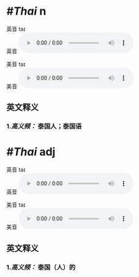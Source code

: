 # ***\#Thai*** n
英音 taɪ  
英音
<audio src="./media/Thai1.aac" controls="controls"></audio>

美音 taɪ  
美音
<audio src="./media/Thai.aac" controls="controls"></audio>



  

英文释义
---
### 1.*高义频：* **泰国人；泰国语**  


# ***\#Thai*** adj
英音 taɪ  
英音
<audio src="./media/Thai1.aac" controls="controls"></audio>

美音 taɪ  
美音
<audio src="./media/Thai.aac" controls="controls"></audio>



  

英文释义
---
### 1.*高义频：* **泰国（人）的**  


